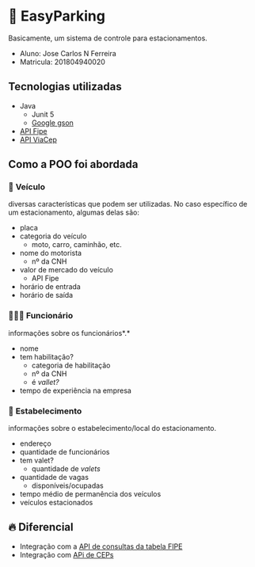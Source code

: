 # 🚙 EasyParking

Basicamente, um sistema de controle para estacionamentos.

- Aluno: Jose Carlos N Ferreira
- Matricula: 201804940020

## Tecnologias utilizadas

- Java
    - Junit 5
    - [Google gson](https://github.com/google/gson)
- [API Fipe](https://fipeapi.appspot.com/)
- [API ViaCep](https://viacep.com.br/)

## Como a POO foi abordada

### 🛵 **Veículo**

diversas características que podem ser utilizadas. No caso específico de um estacionamento, algumas delas são:

- placa
- categoria do veículo
    - moto, carro, caminhão, etc.
- nome do motorista
    - nº da CNH
- valor de mercado do veículo
    - API Fipe
- horário de entrada
- horário de saída

### 👷🏾‍♂️ **Funcionário**

informações sobre os funcionários*.*

- nome
- tem habilitação?
    - categoria de habilitação
    - nº da CNH
    - é *vallet?*
- tempo de experiência na empresa

### 🏢 **Estabelecimento**

informações sobre o estabelecimento/local do estacionamento.

- endereço
- quantidade de funcionários
- tem valet?
    - quantidade de *valets*
- quantidade de vagas
    - disponíveis/ocupadas
- tempo médio de permanência dos veículos
- veículos estacionados

## 🔥 Diferencial

- Integração com a [API de consultas da tabela FIPE](https://fipeapi.appspot.com/)
- Integração com [APi de CEPs](https://viacep.com.br/)